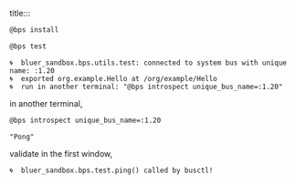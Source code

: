 title:::

```bash
@bps install
```

```bash
@bps test
```

```text
🌀  bluer_sandbox.bps.utils.test: connected to system bus with unique name: :1.20
🌀  exported org.example.Hello at /org/example/Hello
🌀  run in another terminal: "@bps introspect unique_bus_name=:1.20"
```

in another terminal,

```bash
@bps introspect unique_bus_name=:1.20
```

```text
"Pong"
```

validate in the first window,

```text
🌀  bluer_sandbox.bps.test.ping() called by busctl!
```